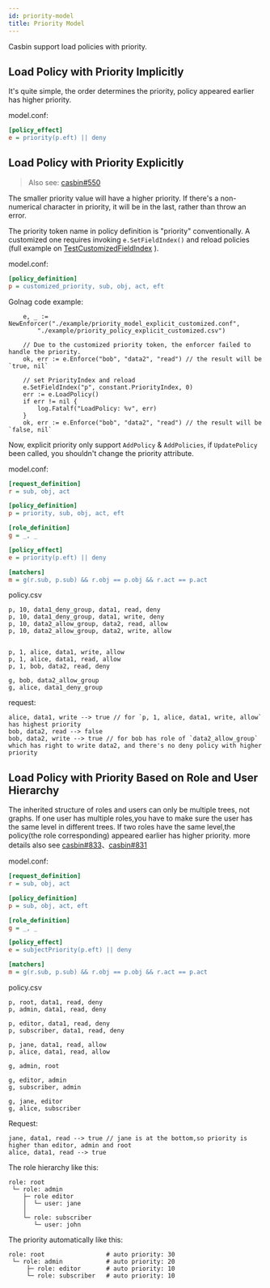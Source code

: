 ```yaml
---
id: priority-model
title: Priority Model
---
```


Casbin support load policies with priority. 

## Load Policy with Priority Implicitly

It's quite simple, the order determines the priority, policy appeared earlier has higher priority.

model.conf:
```ini
[policy_effect]
e = priority(p.eft) || deny
```

## Load Policy with Priority Explicitly

> Also see: [casbin#550](https://github.com/casbin/casbin/issues/550)



The smaller priority value will have a higher priority. If there's a non-numerical character in priority, it will be in the last, rather than throw an error.

The priority token name in policy definition is  "priority" conventionally. A customized one requires invoking `e.SetFieldIndex()` and reload policies (full example on [TestCustomizedFieldIndex](https://github.com/casbin/casbin/pull/1044) ).

model.conf:

```ini
[policy_definition]
p = customized_priority, sub, obj, act, eft

```

Golnag code example:

```golang
	e, _ := NewEnforcer("./example/priority_model_explicit_customized.conf",
		"./example/priority_policy_explicit_customized.csv")

	// Due to the customized priority token, the enforcer failed to handle the priority.
	ok, err := e.Enforce("bob", "data2", "read") // the result will be `true, nil`

	// set PriorityIndex and reload
	e.SetFieldIndex("p", constant.PriorityIndex, 0)
	err := e.LoadPolicy()
	if err != nil {
		log.Fatalf("LoadPolicy: %v", err)
	}
	ok, err := e.Enforce("bob", "data2", "read") // the result will be `false, nil`
```

Now, explicit priority only support `AddPolicy` & `AddPolicies`, if `UpdatePolicy` been called, you shouldn't change the priority attribute.

model.conf:
```ini
[request_definition]
r = sub, obj, act

[policy_definition]
p = priority, sub, obj, act, eft

[role_definition]
g = _, _

[policy_effect]
e = priority(p.eft) || deny

[matchers]
m = g(r.sub, p.sub) && r.obj == p.obj && r.act == p.act
```

policy.csv
```csv
p, 10, data1_deny_group, data1, read, deny
p, 10, data1_deny_group, data1, write, deny
p, 10, data2_allow_group, data2, read, allow
p, 10, data2_allow_group, data2, write, allow


p, 1, alice, data1, write, allow
p, 1, alice, data1, read, allow
p, 1, bob, data2, read, deny

g, bob, data2_allow_group
g, alice, data1_deny_group
```

request:
```
alice, data1, write --> true // for `p, 1, alice, data1, write, allow` has highest priority
bob, data2, read --> false
bob, data2, write --> true // for bob has role of `data2_allow_group` which has right to write data2, and there's no deny policy with higher priority 
```
## Load Policy with Priority Based on Role and User Hierarchy

The inherited structure of roles and users can only be multiple trees, not graphs. If one user has multiple roles,you have to make sure the user has the same level in different trees. If two roles have the same level,the policy(the role corresponding) appeared earlier has higher priority. more details also see [casbin#833](https://github.com/casbin/casbin/pull/833)、[casbin#831](https://github.com/casbin/casbin/issues/831)

model.conf:
```ini
[request_definition]
r = sub, obj, act

[policy_definition]
p = sub, obj, act, eft

[role_definition]
g = _, _

[policy_effect]
e = subjectPriority(p.eft) || deny

[matchers]
m = g(r.sub, p.sub) && r.obj == p.obj && r.act == p.act 
```

policy.csv
```csv
p, root, data1, read, deny
p, admin, data1, read, deny

p, editor, data1, read, deny
p, subscriber, data1, read, deny

p, jane, data1, read, allow
p, alice, data1, read, allow

g, admin, root

g, editor, admin
g, subscriber, admin

g, jane, editor
g, alice, subscriber 
```

Request:
```
jane, data1, read --> true // jane is at the bottom,so priority is higher than editor, admin and root
alice, data1, read --> true
```

 The role hierarchy like this: 
```
role: root
 └─ role: admin
    ├─ role editor
    │  └─ user: jane
    │
    └─ role: subscriber
       └─ user: john
```

The priority automatically like this: 

```
role: root                 # auto priority: 30
 └─ role: admin            # auto priority: 20
     ├─ role: editor       # auto priority: 10
     └─ role: subscriber   # auto priority: 10
```
